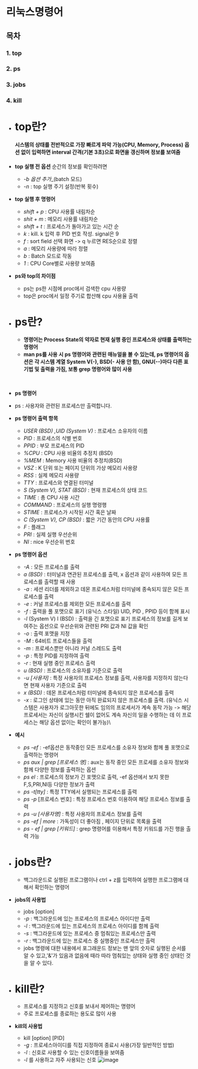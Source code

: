 # 리눅스명령어


## 목차
### 1. top
### 2. ps
### 3. jobs
### 4. kill




+ # top란?
  #### 시스템의 상태를 전반적으로 가장 빠르게 파악 가능(CPU, Memory, Process) 옵션 없이 입력하면 interval 간격(기본 3초)으로 화면을 갱신하며 정보를 보여줌

+ __top 실행 전 옵션__
순간의 정보를 확인하려면 
  + _-b 옵션 추가__(batch 모드)
  + _-n_ : top 실행 주기 설정(반복 횟수)
+ __top 실행 후 명령어__
  + _shift + p_ : CPU 사용률 내림차순
  + _shit + m_ : 메모리 사용률 내림차순
  + _shift + t_ : 프로세스가 돌아가고 있는 시간 순
  + _k_ : kill. k 입력 후 PID 번호 작성. signal은 9
  + _f_ : sort field 선택 화면 -> q 누르면 RES순으로 정렬
  + _a_ : 메모리 사용량에 따라 정렬
  + _b_ : Batch 모드로 작동
  + _1_ : CPU Core별로 사용량 보여줌
+ __ps와 top의 차이점__
  + ps는 ps한 시점에 proc에서 검색한 cpu 사용량
  + top은 proc에서 일정 주기로 합산해 cpu 사용율 출력
+ # ps란?
  - __명령어는 Process State의 약자로 현재 실행 중인 프로세스와 상태를 출력하는 명령어__
  - __man ps를 사용 시 ps 명령어와 관련된 매뉴얼을 볼 수 있는데, ps 명령어의 옵션은 각 시스템 계열 System V(-), BSD(- 사용 안 함), GNU(--)마다 다른 표기법 및 출력을 가짐, 보통 grep 명령어와 많이 사용__

​

-  __ps 명령어__
  - ps : 사용자와 관련된 프로세스만 출력합니다.

- __ps 명령어 출력 항목__
  - _USER (BSD) ,UID (System V)_ : 프로세스 소유자의 이름
  - _PID_ : 프로세스의 식별 번호
  - _PPID_ : 부모 프로세스의 PID
  - _%CPU_ : CPU 사용 비율의 추정치 (BSD)
  - _%MEM_ : Memory 사용 비율의 추정치(BSD)
  - _VSZ_ : K 단위 또는 페이지 단위의 가상 메모리 사용량
  - _RSS_ : 실제 메모리 사용량
  - _TTY_ : 프로세스와 연결된 터미널
  - _S (System V), STAT (BSD)_ : 현재 프로세스의 상태 코드
  - _TIME_ : 총 CPU 사용 시간
  - _COMMAND_ : 프로세스의 실행 명령행
  - _STIME_ : 프로세스가 시작된 시간 혹은 날짜
  - _C (System V), CP (BSD)_ : 짧은 기간 동안의 CPU 사용률
  - _F_ : 플래그
  - _PRI_ : 실제 실행 우선순위
  - _NI_ : nice 우선순위 번호

- __ps 명령어 옵션__
  + _-A_ : 모든 프로세스를 출력
  + _a (BSD)_ : 터미널과 연관된 프로세스를 출력, x 옵션과 같이 사용하여 모든 프로세스를 출력할 때 사용
  + _-a_ : 세션 리더를 제외하고 데몬 프로세스처럼 터미널에 종속되지 않은 모든 프로세스를 출력
  + _-e_ : 커널 프로세스를 제외한 모든 프로세스를 출력
  + _-f_ : 출력을 풀 포맷으로 표기 (유닉스 스타일) UID, PID , PPID 등이 함께 표시
  - _-l_ (System V) l (BSD) : 출력을 긴 포맷으로 표기
    프로세스의 정보를 길게 보여주는 옵션으로 우선순위와 관련된 PRI 값과 NI 값을 확인
  - _-o_ : 출력 포맷을 지정
  - _-M_ : 64비트 프로세스들을 출력
  - _-m_ : 프로세스뿐만 아니라 커널 스레드도 출력
  - _-p_ : 특정 PID를 지정하여 출력
  - _-r_ : 현재 실행 중인 프로세스 출력
  - _u (BSD)_ : 프로세스의 소유자를 기준으로 출력
  - -_u  [사용자]_ : 특정 사용자의 프로세스 정보를 출력, 사용자를 지정하지 않는다면 현재 사용자 기준으로 출력
  - _x (BSD)_ : 데몬 프로세스처럼 터미널에 종속되지 않은 프로세스를 출력
  - _-x_ : 로그인 상태에 있는 동안 아직 완료되지 않은 프로세스를 출력.
  (유닉스 시스템은 사용자가 로그아웃한 뒤에도 임의의 프로세서가 계속 동작 가능 -> 해당 프로세서는 자신이 실행시킨 쉘이 없어도 계속 자신의 일을 수행하는 데 이 프로세스는 해당 옵션 없이는 확인이 불가능)\

- __예시__
  - _ps -ef_ : -ef옵션은 동작중인 모든 프로세스를 소유자 정보와 함께 풀 포맷으로 출력하는 명령어
  - _ps aux | grep [프로세스 명]_ : aux는 동작 중인 모든 프로세를 소유자 정보와 함께 다양한 정보를 출력하는 옵션
  - _ps el_ : 프로세스의 정보가 긴 포맷으로 출력, -ef 옵션에서 보지 못한 F,S,PRI,NI등 다양한 정보가 출력
  - _ps -t[tty]_ : 특정 TTY에서 실행되는 프로세스를 출력
  - _ps -p_ [프로세스 번호] : 특정 프로세스 번호 이용하여 해당 프로세스 정보를 출력
  - _ps -u [사용자명]_ : 특정 사용자의 프로세스 정보를 출력
  - _ps -ef | more_ : 가독성이 더 좋아짐 , 페이지 단위로 목록을 출력
  - _ps - ef | grep [키워드]_ : grep 명령어를 이용해서 특정 키워드를 가진 행을 출력 가능
 
- # jobs란?
  - 백그라운드로 실행된 프로그램이나 ctrl + z를 입력하여 실행한 프로그램에 대해서 확인하는 명령어

- __jobs의 사용법__
  - jobs [option]
  - _-p_ : 백그라운드에 있는 프로세스의 프로세스 아이디만 출력
  - _-l_ : 백그라운드에 있는 프로세스의 프로세스 아이디를 함께 출력
  - _-s_ : 백그라운드에 있는 프로세스 중 멈춰있는 프로세스만 출력
  - _-r_ : 백그라운드에 있는 프로세스 중 실행중인 프로세스만 출력
  - jobs 명령에 대한 내용에서 포그래운드 정보는 맨 앞의 숫자로 실행된 순서를 알 수 있고,'&'가 있음과 없음에 때라 따라 멈춰있는 상태와 실행 중인 상태인 것을 알 수 있다.

- # kill란?
  - 프로세스를 지정하고 신호를 보내서 제어하는 명령어
  - 주로 프로세스를 종료하는 용도로 많이 사용
- __kill의 사용법__
  - kill [option] [PID]
  - _-g_ : 프로세스아이디를 직접 지정하여 종료시 사용(가장 일반적인 방법)
  - _-l_ : 신호로 사용할 수 있는 신호이름들을 보여줌
  - _-l_ 를 사용하고 자주 사용되는 신호
  ![image](https://github.com/pinkblue123/20243061/assets/166624614/e2b1fec9-00bf-488e-9e20-fc3d88542f38)

    
